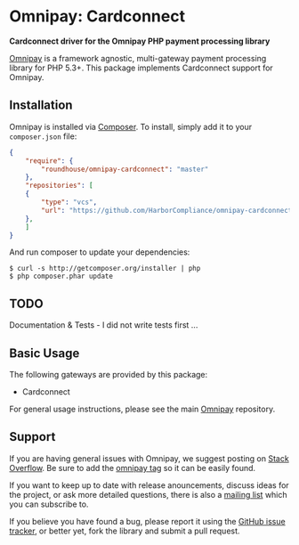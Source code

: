 # Omnipay: Cardconnect

**Cardconnect driver for the Omnipay PHP payment processing library**

[Omnipay](https://github.com/thephpleague/omnipay) is a framework agnostic, multi-gateway payment
processing library for PHP 5.3+. This package implements Cardconnect support for Omnipay.

## Installation

Omnipay is installed via [Composer](http://getcomposer.org/). To install, simply add it
to your `composer.json` file:

```json
{
    "require": {
        "roundhouse/omnipay-cardconnect": "master"
    },
    "repositories": [
    {
        "type": "vcs",
        "url": "https://github.com/HarborCompliance/omnipay-cardconnect"
    },
    ]
}
```

And run composer to update your dependencies:

    $ curl -s http://getcomposer.org/installer | php
    $ php composer.phar update

## TODO
Documentation & Tests - I did not write tests first ...

## Basic Usage

The following gateways are provided by this package:

* Cardconnect

For general usage instructions, please see the main [Omnipay](https://github.com/thephpleague/omnipay)
repository.

## Support

If you are having general issues with Omnipay, we suggest posting on
[Stack Overflow](http://stackoverflow.com/). Be sure to add the
[omnipay tag](http://stackoverflow.com/questions/tagged/omnipay) so it can be easily found.

If you want to keep up to date with release anouncements, discuss ideas for the project,
or ask more detailed questions, there is also a [mailing list](https://groups.google.com/forum/#!forum/omnipay) which
you can subscribe to.

If you believe you have found a bug, please report it using the [GitHub issue tracker](https://github.com/thephpleague/omnipay-cardconnect/issues),
or better yet, fork the library and submit a pull request.
